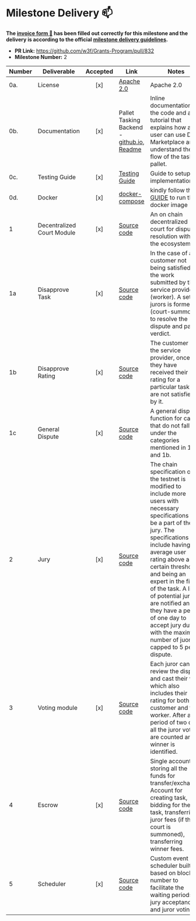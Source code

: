# Milestone Delivery :mailbox:

**The [invoice form :pencil:](https://docs.google.com/forms/d/e/1FAIpQLSdSqj2vYjvpiIytkjcc40Pwl0Eg76WGUAq5L9e8eFuuOegmLw/viewform) has been filled out correctly for this milestone and the delivery is according to the official [milestone delivery guidelines](https://github.com/w3f/General-Grants-Program/blob/master/grants/milestone-deliverables-guidelines.md).**

* **PR Link:** https://github.com/w3f/Grants-Program/pull/832
* **Milestone Number:** 2


| Number | Deliverable | Accepted | Link | Notes |
| ------ | ----------- | :------: | ---- |----------------- |
| 0a. | License | [x] | [Apache 2.0](https://github.com/WowLabz/tasking_backend/blob/main/LICENSE)| Apache 2.0 |
| 0b.  | Documentation | [x] | Pallet Tasking Backend - [github.io](https://github.com/WowLabz/dot-marketplace-v2/blob/Phase2_Milestone2/pallets/pallet-tasking/src/lib.rs), [Readme](https://github.com/WowLabz/dot-marketplace-v2/blob/Phase2_Milestone2/README.md) | Inline documentation of the code and a tutorial that explains how a user can use DOT Marketplace and understand the flow of the tasking pallet. |
| 0c.  | Testing Guide | [x] | [Testing Guide](https://github.com/WowLabz/dot-marketplace-v2/blob/Phase2_Milestone2/testing_guide.md)| Guide to setup the implementations|
| 0d. | Docker | [x] | [docker-compose](https://github.com/WowLabz/dot_marketplace_docker/blob/Phase2_Milestone2/docker-compose.yml)| kindly follow the [GUIDE](https://github.com/WowLabz/dot-marketplace-v2/blob/Phase2_Milestone2/testing_guide.md) to run the docker image |
| 1 | Decentralized Court Module | [x] | [Source code](https://github.com/WowLabz/dot-marketplace-v2/blob/Phase2_Milestone2/pallets/pallet-tasking/src/lib.rs)| An on chain decentralized court for dispute resolution within the ecosystem. |
| 1a | Disapprove Task | [x] | [Source code](https://github.com/WowLabz/dot-marketplace-v2/blob/Phase2_Milestone2/pallets/pallet-tasking/src/lib.rs#:~:text=pub%20fn%20disapprove_task)| In the case of a customer not being satisfied by the work submitted by the service provider (worker). A set of jurors is formed (court-summon) to resolve the dispute and pass a verdict. |
| 1b | Disapprove Rating | [x] | [Source code](https://github.com/WowLabz/dot-marketplace-v2/blob/Phase2_Milestone2/pallets/pallet-tasking/src/lib.rs#:~:text=pub%20fn%20disapprove_rating)| The customer or the service provider, once they have received their rating for a particular task and are not satisfied by it. |
| 1c | General Dispute | [x] | [Source code](https://github.com/WowLabz/dot-marketplace-v2/blob/Phase2_Milestone2/pallets/pallet-tasking/src/lib.rs#:~:text=pub%20fn%20raise_dispute)| A general dispute function for cases that do not fall under the categories mentioned in 1a and 1b. |
| 2 | Jury | [x] | [Source code](https://github.com/WowLabz/dot-marketplace-v2/blob/Phase2_Milestone2/pallets/pallet-tasking/src/lib.rs#:~:text=pub%20fn%20accept_jury_duty)| The chain specification of the testnet is modified to include more users with necessary specifications to be a part of the jury. The specifications include having average user rating above a certain threshold and being an expert in the field of the task. A list of potential jurors are notified and they have a period of one day to accept jury duty, with the maximum number of juors capped to 5 per dispute. |
| 3 | Voting module | [x] | [Source code](https://github.com/WowLabz/dot-marketplace-v2/blob/Phase2_Milestone2/pallets/pallet-tasking/src/lib.rs#:~:text=pallet%3A%3Aweight(10_000)%5D-,pub%20fn%20cast_vote)| Each juror can review the dispute and cast their vote which also includes their rating for both the customer and the worker. After a period of two days all the juror votes are counted and a winner is identified. |
| 4 | Escrow | [x] | [Source code](https://github.com/WowLabz/dot-marketplace-v2/blob/Phase2_Milestone2/pallets/pallet-tasking/src/lib.rs#:~:text=pub%20fn%20escrow_account_id)| Single account for storing all the funds for transfer/exchange. Account for creating task, bidding for the task, transferring juror fees (if the court is summoned), transferring winner fees. |
| 5 | Scheduler | [x] | [Source code](https://github.com/WowLabz/dot-marketplace-v2/blob/Phase2_Milestone2/pallets/pallet-tasking/src/lib.rs#:~:text=pub%20fn%20register_case)| Custom event scheduler built based on block number to facilitate the waiting periods for jury acceptance and juror voting. |
  
